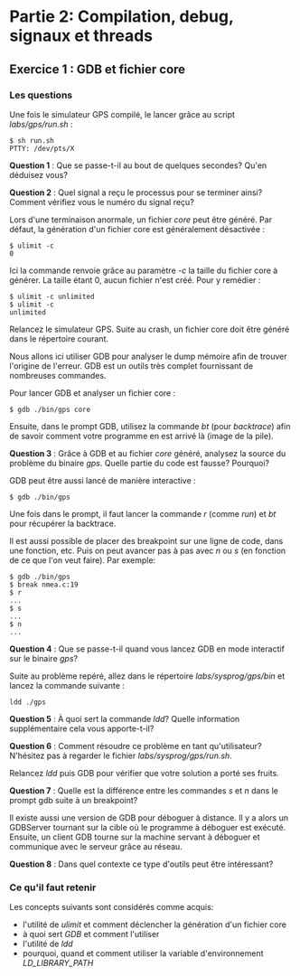 # Partie 2: Compilation, debug, signaux et threads


## Exercice 1 : GDB et fichier core

### Les questions

Une fois le simulateur GPS compilé, le lancer grâce au script
*labs/gps/run.sh* :

````
$ sh run.sh
PTTY: /dev/pts/X
````

**Question 1** : Que se passe-t-il au bout de quelques secondes? Qu'en
                 déduisez vous?

**Question 2** : Quel signal a reçu le processus pour se terminer ainsi? Comment
                vérifiez vous le numéro du signal reçu?

Lors d'une terminaison anormale, un fichier *core* peut être généré. Par défaut,
la génération d'un fichier core est généralement désactivée :

````
$ ulimit -c
0
````

Ici la commande renvoie grâce au paramètre *-c* la taille du fichier core à
générer. La taille étant 0, aucun fichier n'est créé. Pour y remédier :

````
$ ulimit -c unlimited
$ ulimit -c
unlimited
````

Relancez le simulateur GPS. Suite au crash, un fichier core doit être généré
dans le répertoire courant.

Nous allons ici utiliser GDB pour analyser le dump mémoire afin de trouver
l'origine de l'erreur. GDB est un outils très complet fournissant de
nombreuses commandes.

Pour lancer GDB et analyser un fichier core :

````
$ gdb ./bin/gps core
````

Ensuite, dans le prompt GDB, utilisez la commande *bt* (pour *backtrace*) afin
de savoir comment votre programme en est arrivé là (image de la pile).

**Question 3** : Grâce à GDB et au fichier *core* généré, analysez la source du
                 problème du binaire *gps*. Quelle partie du code est fausse?
                 Pourquoi?

GDB peut être aussi lancé de manière interactive :

````
$ gdb ./bin/gps
````

Une fois dans le prompt, il faut lancer la commande *r* (comme *run*) et *bt*
pour récupérer la backtrace.

Il est aussi possible de placer des breakpoint sur une ligne de code, dans une
fonction, etc. Puis on peut avancer pas à pas avec *n* ou *s* (en fonction de
ce que l'on veut faire). Par exemple:

````
$ gdb ./bin/gps
$ break nmea.c:19
$ r
...
$ s
...
$ n
...
````

**Question 4** : Que se passe-t-il quand vous lancez GDB en mode interactif sur
                 le binaire *gps*?

Suite au problème repéré, allez dans le répertoire *labs/sysprog/gps/bin* et
lancez la commande suivante :

````
ldd ./gps
````

**Question 5** : À quoi sert la commande *ldd*? Quelle information
                supplémentaire cela vous apporte-t-il?

**Question 6** : Comment résoudre ce problème en tant qu'utilisateur? N'hésitez
                 pas à regarder le fichier *labs/sysprog/gps/run.sh*.

Relancez *ldd* puis GDB pour vérifier que votre solution a porté ses fruits.

**Question 7** : Quelle est la différence entre les commandes *s* et *n* dans
                 le prompt gdb suite à un breakpoint?

Il existe aussi une version de GDB pour déboguer à distance. Il y
a alors un GDBServer tournant sur la cible où le programme à déboguer est
exécuté. Ensuite, un client GDB tourne sur la machine servant à déboguer
et communique avec le serveur grâce au réseau.

**Question 8** : Dans quel contexte ce type d'outils peut être intéressant?

### Ce qu'il faut retenir

Les concepts suivants sont considérés comme acquis:

  * l'utilité de *ulimit* et comment déclencher la génération d'un fichier core
  * à quoi sert *GDB* et comment l'utiliser
  * l'utilité de *ldd*
  * pourquoi, quand et comment utiliser la variable d'environnement
    *LD_LIBRARY_PATH*
